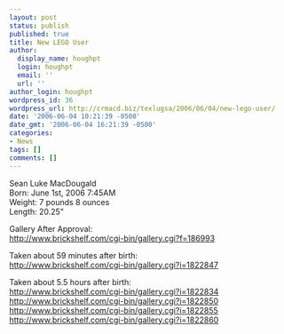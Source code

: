 ```yaml
---
layout: post
status: publish
published: true
title: New LEGO User
author:
  display_name: houghpt
  login: houghpt
  email: ''
  url: ''
author_login: houghpt
wordpress_id: 36
wordpress_url: http://crmacd.biz/texlugsa/2006/06/04/new-lego-user/
date: '2006-06-04 10:21:39 -0500'
date_gmt: '2006-06-04 16:21:39 -0500'
categories:
- News
tags: []
comments: []
---
```

<p>Sean Luke MacDougald<br />
Born: June 1st, 2006 7:45AM<br />
Weight: 7 pounds 8 ounces<br />
Length: 20.25"</p>
<p>Gallery After Approval:<br />
<a href="http://www.lugnet.com/jump.cgi?http://www.brickshelf.com/cgi-bin/gallery.cgi%3Ff%3D186993">http://www.brickshelf.com/cgi-bin/gallery.cgi?f=186993</a></p>
<p>Taken about 59 minutes after birth:<br />
<a href="http://www.lugnet.com/jump.cgi?http://www.brickshelf.com/cgi-bin/gallery.cgi%3Fi%3D1822847">http://www.brickshelf.com/cgi-bin/gallery.cgi?i=1822847</a></p>
<p>Taken about 5.5 hours after birth:<br />
<a href="http://www.lugnet.com/jump.cgi?http://www.brickshelf.com/cgi-bin/gallery.cgi%3Fi%3D1822834">http://www.brickshelf.com/cgi-bin/gallery.cgi?i=1822834</a><br />
<a href="http://www.lugnet.com/jump.cgi?http://www.brickshelf.com/cgi-bin/gallery.cgi%3Fi%3D1822850">http://www.brickshelf.com/cgi-bin/gallery.cgi?i=1822850</a><br />
<a href="http://www.lugnet.com/jump.cgi?http://www.brickshelf.com/cgi-bin/gallery.cgi%3Fi%3D1822855">http://www.brickshelf.com/cgi-bin/gallery.cgi?i=1822855</a><br />
<a href="http://www.lugnet.com/jump.cgi?http://www.brickshelf.com/cgi-bin/gallery.cgi%3Fi%3D1822860">http://www.brickshelf.com/cgi-bin/gallery.cgi?i=1822860</a></p>
